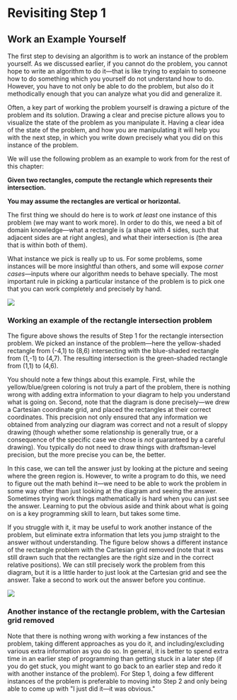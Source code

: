 # Revisiting Step 1

## Work an Example Yourself

The first step to devising an algorithm is to work an instance of the problem yourself. As we discussed earlier, if you cannot do the problem, you cannot hope to write an algorithm to do it—that is like trying to explain to someone how to do something which you yourself do not understand how to do. However, you have to not only be able to do the problem, but also do it methodically enough that you can analyze what you did and generalize it.

Often, a key part of working the problem yourself is drawing a picture of the problem and its solution. Drawing a clear and precise picture allows you to visualize the state of the problem as you manipulate it. Having a clear idea of the state of the problem, and how you are manipulating it will help you with the next step, in which you write down precisely what you did on this instance of the problem.

We will use the following problem as an example to work from for the rest of this chapter:

**Given two rectangles, compute the rectangle which represents their intersection.**

**You may assume the rectangles are vertical or horizontal.**

The first thing we should do here is to work _at least_ one instance of this problem (we may want to work more). In order to do this, we need a bit of domain knowledge—what a rectangle is (a shape with 4 sides, such that adjacent sides are at right angles), and what their intersection is (the area that is within both of them).

What instance we pick is really up to us. For some problems, some instances will be more insightful than others, and some will expose _corner cases_—inputs where our algorithm needs to behave specially. The most important rule in picking a particular instance of the problem is to pick one that you can work completely and precisely by hand.

![](https://d3c33hcgiwev3.cloudfront.net/imageAssetProxy.v1/aYtvq6IYEeeV_Q7b3lZ5JA_0098887efce17abf24ba3cdf88eaef70_4.1.1-work-an-example.png?expiry=1697155200000&hmac=8D7adRk1zl5cjV7CioNUxZ01EbkoxdMZQwBL50l_ElI)

### Working an example of the rectangle intersection problem

The figure above shows the results of Step 1 for the rectangle intersection problem. We picked an instance of the problem—here the yellow-shaded rectangle from (-4,1) to (8,6) intersecting with the blue-shaded rectangle from (1,-1) to (4,7). The resulting intersection is the green-shaded rectangle from (1,1) to (4,6).

You should note a few things about this example. First, while the yellow/blue/green coloring is not truly a part of the problem, there is nothing wrong with adding extra information to your diagram to help you understand what is going on. Second, note that the diagram is done precisely—we drew a Cartesian coordinate grid, and placed the rectangles at their correct coordinates. This precision not only ensured that any information we obtained from analyzing our diagram was correct and not a result of sloppy drawing (though whether some relationship is generally true, or a consequence of the specific case we chose is _not_ guaranteed by a careful drawing). You typically do not need to draw things with draftsman-level precision, but the more precise you can be, the better.

In this case, we can tell the answer just by looking at the picture and seeing where the green region is. However, to write a program to do this, we need to figure out the math behind it—we need to be able to work the problem in some way other than just looking at the diagram and seeing the answer. Sometimes trying work things mathematically is hard when you can just see the answer. Learning to put the obvious aside and think about what is going on is a key programming skill to learn, but takes some time.

If you struggle with it, it may be useful to work another instance of the problem, but eliminate extra information that lets you jump straight to the answer without understanding. The figure below shows a different instance of the rectangle problem with the Cartesian grid removed (note that it was still drawn such that the rectangles are the right size and in the correct relative positions). We can still precisely work the problem from this diagram, but it is a little harder to just look at the Cartesian grid and see the answer. Take a second to work out the answer before you continue.

![](https://d3c33hcgiwev3.cloudfront.net/imageAssetProxy.v1/kqSui6RZEeesIgqlslw-IA_acb9e7a1d8e83a4976fe4ebacc82a765_4.1.2-assume.png?expiry=1697155200000&hmac=7alDDNle_XFx7e4YPjUYsOBlOuV6u3A2-N7oNvW22Xw)

### Another instance of the rectangle problem, with the Cartesian grid removed

Note that there is nothing wrong with working a few instances of the problem, taking different approaches as you do it, and including/excluding various extra information as you do so. In general, it is better to spend extra time in an earlier step of programming than getting stuck in a later step (if you do get stuck, you might want to go back to an earlier step and redo it with another instance of the problem). For Step 1, doing a few different instances of the problem is preferable to moving into Step 2 and only being able to come up with "I just did it—it was obvious."